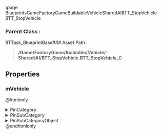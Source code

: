 \page BlueprintsGameFactoryGameBuildableVehicleSharedAIBTT_StopVehicle BTT_StopVehicle
### Parent Class :
BTTask_BlueprintBase### Asset Path :
<b><blockquote>/Game/FactoryGame/Buildable/Vehicle/-Shared/AI/BTT_StopVehicle.BTT_StopVehicle_C</blockquote></b>
## Properties

### mVehicle
@htmlonly
<details>
 <summary>PinCategory</summary>
<blockquote>Object</blockquote>
</details>
<details>
 <summary>PinSubCategory</summary>
<blockquote>Object</blockquote>
</details>
<details>
 <summary>PinSubCategoryObject</summary>
<b><a href="_blueprints_game_factory_game_buildable_vehicle_b_p__wheeled_vehicle.html"><blockquote>BP_WheeledVehicle</blockquote></a></b>
</details>
@endhtmlonly

